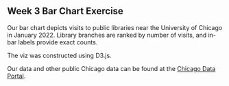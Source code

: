 ## Week 3 Bar Chart Exercise

Our bar chart depicts visits to public libraries near the University of Chicago in January 2022. Library branches are ranked by number of visits, and in-bar labels provide exact counts.

The viz was constructed using D3.js.

Our data and other public Chicago data can be found at the [Chicago Data Portal](https://data.cityofchicago.org/Education/Libraries-2022-Visitors-by-Location/ykhx-yxn9).
